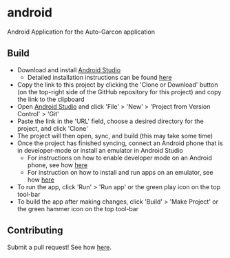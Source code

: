 # android
Android Application for the Auto-Garcon application

## Build
* Download and install [Android Studio](https://developer.android.com/studio)
  * Detailed installation instructions can be found [here](https://developer.android.com/studio/install)
* Copy the link to this project by clicking the 'Clone or Download' button (on the top-right side of the GitHub repository for this project) and copy the link to the clipboard
* Open [Android Studio](https://developer.android.com/studio) and click 'File' > 'New' > 'Project from Version Control' > 'Git' 
* Paste the link in the 'URL' field, choose a desired directory for the project, and click 'Clone'
* The project will then open, sync, and build (this may take some time)
* Once the project has finished syncing, connect an Android phone that is in developer-mode or install an emulator in Android Studio
  * For instructions on how to enable developer mode on an Android phone, see how [here](https://developer.android.com/studio/debug/dev-options)
  * For instruction on how to install and run apps on an emulator, see how [here](https://developer.android.com/studio/run/emulator)
* To run the app, click 'Run' > 'Run app' or the green play icon on the top tool-bar
* To build the app after making changes, click 'Build' > 'Make Project' or the green hammer icon on the top tool-bar

## Contributing
Submit a pull request! See how [here](https://zachmsorenson.github.io/tutorials/github). 

